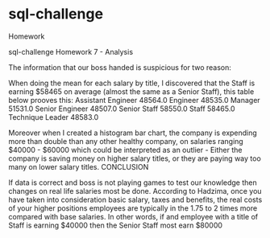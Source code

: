 # sql-challenge
Homework

sql-challenge
Homework 7 - Analysis

The information that our boss handed is suspicious for two reason:

When doing the mean for each salary by title, I discovered that the Staff is earning $58465 on average (almost the same as a Senior Staff), this table below prooves this:
Assistant Engineer 48564.0 Engineer 48535.0 Manager 51531.0 Senior Engineer 48507.0 Senior Staff 58550.0 Staff 58465.0 Technique Leader 48583.0

Moreover when I created a histogram bar chart, the company is expending more than double than any other healthy company, on salaries ranging $40000 - $60000 which could be interpreted as an outlier - Either the company is saving money on higher salary titles, or they are paying way too many on lower salary titles.
CONCLUSION

If data is correct and boss is not playing games to test our knowledge then changes on real life salaries most be done. According to Hadzima, once you have taken into consideration basic salary, taxes and benefits, the real costs of your higher positions employees are typically in the 1.75 to 2 times more compared with base salaries. In other words, if and employee with a title of Staff is earning $40000 then the Senior Staff most earn $80000
